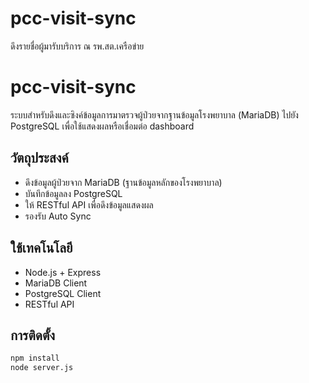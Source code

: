 # pcc-visit-sync
ดึงรายชื่อผู้มารับบริการ ณ รพ.สต.เครือข่าย
# pcc-visit-sync

ระบบสำหรับดึงและซิงค์ข้อมูลการมาตรวจผู้ป่วยจากฐานข้อมูลโรงพยาบาล (MariaDB) ไปยัง PostgreSQL เพื่อใช้แสดงผลหรือเชื่อมต่อ dashboard

## วัตถุประสงค์
- ดึงข้อมูลผู้ป่วยจาก MariaDB (ฐานข้อมูลหลักของโรงพยาบาล)
- บันทึกข้อมูลลง PostgreSQL
- ให้ RESTful API เพื่อดึงข้อมูลแสดงผล
- รองรับ Auto Sync

## ใช้เทคโนโลยี
- Node.js + Express
- MariaDB Client
- PostgreSQL Client
- RESTful API

## การติดตั้ง
```bash
npm install
node server.js